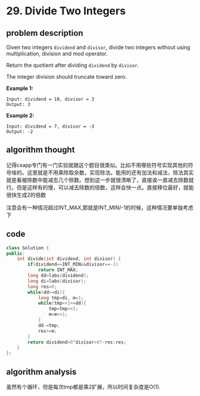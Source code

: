 # 29. Divide Two Integers

## problem description

Given two integers `dividend` and `divisor`, divide two integers without using multiplication, division and mod operator.

Return the quotient after dividing `dividend` by `divisor`.

The integer division should truncate toward zero.

**Example 1:**

```text
Input: dividend = 10, divisor = 3
Output: 3
```

**Example 2:**

```text
Input: dividend = 7, divisor = -3
Output: -2
```

## algorithm thought

记得csapp专门有一门实验就跟这个题目很类似。比如不用哪些符号实现其他的符号啥的。这里就是不用乘除取余数，实现除法。能用的还有加法和减法，除法其实就是看被除数中能减去几个除数。想到这一步就很清晰了，直接诶一直减去除数就行。但是这样有的慢，可以减去除数的倍数，这样会快一点。直接移位最好，就能很快生成2的倍数

注意会有一种情况超过INT\_MAX,那就是INT\_MIN/-1的时候，这种情况要单独考虑下

## code

```cpp
class Solution {
public:
    int divide(int dividend, int divisor) {
        if(dividend==INT_MIN&&divisor==-1)
            return INT_MAX;
        long dd=labs(dividend);
        long di=labs(divisor);
        long res=0;
        while(dd>=di){
            long tmp=di, m=1;
            while(tmp<<1<=dd){
                tmp=tmp<<1;
                m=m<<1;
            }
            dd-=tmp;
            res+=m;
        }
        return dividend>0^divisor>0?-res:res;
    }
};
```

## algorithm analysis

虽然有个循环，但是每次tmp都是乘2扩展，所以时间复杂度是O\(1\).



